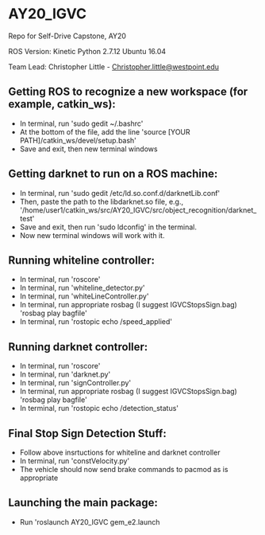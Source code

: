# AY20_IGVC
Repo for Self-Drive Capstone, AY20

ROS Version: Kinetic 
Python 2.7.12
Ubuntu 16.04

Team Lead: Christopher Little - Christopher.little@westpoint.edu

## Getting ROS to recognize a new workspace (for example, catkin_ws):
* In terminal, run 'sudo gedit ~/.bashrc'
* At the bottom of the file, add the line 'source [YOUR PATH]/catkin_ws/devel/setup.bash'
* Save and exit, then new terminal windows

## Getting darknet to run on a ROS machine:

* In terminal, run 'sudo gedit /etc/ld.so.conf.d/darknetLib.conf'
* Then, paste the path to the libdarknet.so file, e.g., '/home/user1/catkin_ws/src/AY20_IGVC/src/object_recognition/darknet_test'
* Save and exit, then run 'sudo ldconfig' in the terminal.
* Now new terminal windows will work with it.

## Running whiteline controller:
* In terminal, run 'roscore'
* In terminal, run 'whiteline_detector.py'
* In terminal, run 'whiteLineController.py'
* In terminal, run appropriate rosbag (I suggest IGVCStopsSign.bag) 'rosbag play bagfile'
* In terminal, run 'rostopic echo /speed_applied'

## Running darknet controller:
* In terminal, run 'roscore'
* In terminal, run 'darknet.py'
* In terminal, run 'signController.py'
* In terminal, run appropriate rosbag (I suggest IGVCStopsSign.bag) 'rosbag play bagfile'
* In terminal, run 'rostopic echo /detection_status'

## Final Stop Sign Detection Stuff:
* Follow above insrtuctions for whiteline and darknet controller
* In terminal, run 'constVelocity.py'
* The vehicle should now send brake commands to pacmod as is appropriate

## Launching the main package:

* Run 'roslaunch AY20_IGVC gem_e2.launch
